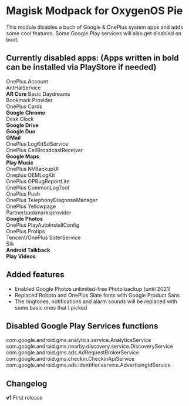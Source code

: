 # Magisk Modpack for OxygenOS Pie

This module disables a buch of Google & OnePlus system apps and adds some cool features. Some Google Play services will also get disabled on boot.

## Currently disabled apps: (Apps written in bold can be installed via PlayStore if needed)
OnePlus Account  
AntHalService  
**AR Core**
Basic Daydreams  
Bookmark Provider  
OnePlus Cards  
**Google Chrome**   
Desk Clock    
**Google Drive**    
**Google Duo**    
**GMail**   
OnePlus LogKitSdService   
OnePlus CellBroadcastReceiver   
**Google Maps**   
**Play Music**    
OnePlus NVBackupUI  
Oneplus OEMLogKit  
OnePlus OPBugReportLite  
OnePlus CommonLogTool  
OnePlus Push  
OnePlus TelephonyDiagnoseManager  
OnePlus Yellowpage  
Partnerbookmarksprovider  
**Google Photos**   
OnePlus PlayAutoInstallConfig  
OnePlus Protips  
Tencent/OnePlus SoterService  
Stk   
**Android Talkback**    
**Play Videos**   

## Added features
- Enabled Google Photos unlimited-free Photo backup (until 2021)
- Replaced Roboto and OnePlus Slate fonts with Google Product Sans
- The ringtones, notifications and alarm sounds will be replaced with some basic ones that I picked

## Disabled Google Play Services functions
com.google.android.gms.analytics.service.AnalyticsService  
com.google.android.gms.nearby.discovery.service.DiscoveryService  
com.google.android.gms.ads.AdRequestBrokerService  
com.google.android.gms.checkin.CheckinApiService  
com.google.android.gms.ads.identifier.service.AdvertisingIdService  


## Changelog ##
**v1** First release
